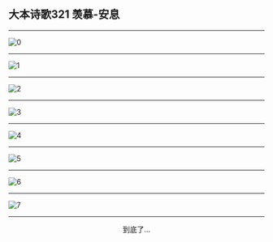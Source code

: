 
## 大本诗歌321 羡慕-安息
        
<div id="aplayer0"></div>

---

<img alt="0" data-original="/data/d0321/0">

---

<img alt="1" data-original="/data/d0321/1">

---

<img alt="2" data-original="/data/d0321/2">

---

<img alt="3" data-original="/data/d0321/3">

---

<img alt="4" data-original="/data/d0321/4">

---

<img alt="5" data-original="/data/d0321/5">

---

<img alt="6" data-original="/data/d0321/6">

---

<img alt="7" data-original="/data/d0321/7">

---

<p style="text-align: center">到底了...</p>

<script src="/js/dist-view.js"></script>

<script>
MAIN.id = 'd0321';
        
const ap0 = new APlayer({
    container: document.getElementById('aplayer0'),
    volume: 1,
    loop: 'none',
    preload: 'none',
    audio: [{
        name: '大本诗歌321.mp3',
        artist: '大本诗歌',
        url: 'https://res.wx.qq.com/voice/getvoice?mediaid=MzI0NTk3MDM5M18yMjQ3NDkxNDI4',
        cover: '/favicon'
    }]
});
</script>
